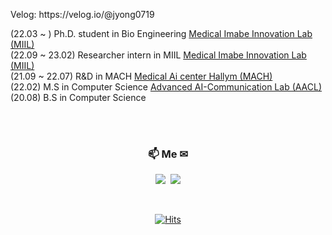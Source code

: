 
<p align="left">Velog: https://velog.io/@jyong0719 </p>

(22.03 ~ ) Ph.D. student in Bio Engineering <a href="http://miil.snu.ac.kr/" rel="nofollow"> Medical Imabe Innovation Lab (MIIL)</a> <br>
(22.09 ~ 23.02) Researcher intern in MIIL <a href="http://miil.snu.ac.kr/" rel="nofollow"> Medical Imabe Innovation Lab (MIIL)</a> <br>
(21.09 ~ 22.07) R&D in MACH <a href="http://mach.hallym.or.kr/aicenter/" rel="nofollow"> Medical Ai center Hallym (MACH)</a> <br>
(22.02) M.S in Computer Science <a href="https://sites.google.com/view/ai-comm-lab/home" rel="nofollow"> Advanced AI-Communication Lab (AACL)</a> <br>
(20.08) B.S in Computer Science 

<!-- <h3 align="center">🛠 Tech Stack 🛠</h3>
<p align="center"> Techs that I've used at least once </p>

<p align="center">
  <img src="https://img.shields.io/badge/Java-blue?style=flat-square&logo=Java&logoColor=white"/></a>&nbsp 
  <img src="https://img.shields.io/badge/C-A8B9CC?style=flat-square&logo=C&logoColor=white"/></a>&nbsp 
  <img src="https://img.shields.io/badge/Assembly language-A8B9CC?style=flat-square&logo=WebAssembly&logoColor=white"/></a>&nbsp 
  <img src="https://img.shields.io/badge/C++-00599C?style=flat-square&logo=C%2B%2B&logoColor=white"/></a>&nbsp 
  <img src="https://img.shields.io/badge/Sql-3766AB?style=flat-square&logo=MySQL&logoColor=white"/></a>&nbsp 
  <img src="https://img.shields.io/badge/Python-3766AB?style=flat-square&logo=Python&logoColor=white"/></a>&nbsp 
  <img src="https://img.shields.io/badge/C Sharp-3766AB?style=flat-square&logo=c Sharp&logoColor=white"/></a>&nbsp 
  <img src="https://img.shields.io/badge/R-11B48A?style=flat-square&logo=R&logoColor=white"/></a>&nbsp 
  
  <br>
  <img src="https://img.shields.io/badge/sckit learn-00599C?style=flat-square&logo=scikit-learn&logoColor=white"/></a>&nbsp 
  <img src="https://img.shields.io/badge/Javascript-ffb13b?style=flat-square&logo=javascript&logoColor=white"/></a>&nbsp 
  <img src="https://img.shields.io/badge/css-1572B6?style=flat-square&logo=css3&logoColor=white"/></a>&nbsp 
  <img src="https://img.shields.io/badge/Bootstrap-1572B6?style=flat-square&logo=Bootstrap&logoColor=white"/></a>&nbsp 
  <img src="https://img.shields.io/badge/Keras-007396?style=flat-square&logo=Keras&logoColor=white"/></a>&nbsp 
  <img src="https://img.shields.io/badge/Docker-007396?style=flat-square&logo=Docker&logoColor=white"/></a>&nbsp 
  <img src="https://img.shields.io/badge/Spark-007396?style=flat-square&logo=Spark AR&logoColor=white"/></a>&nbsp 
  <img src="https://img.shields.io/badge/Octave-007396?style=flat-square&logo=Octave&logoColor=white"/></a>&nbsp
  <img src="https://img.shields.io/badge/Matlab-007396?style=flat-square&logo=Mathworks&logoColor=white"/></a>&nbsp
  <img src="https://img.shields.io/badge/OpenCV-007396?style=flat-square&logo=OpenCV&logoColor=white"/></a>&nbsp 
  <img src="https://img.shields.io/badge/Pytorch-007396?style=flat-square&logo=PyTorch&logoColor=white"/></a> &nbsp 
  <img src="https://img.shields.io/badge/TensorFlow-007396?style=flat-square&logo=TensorFlow&logoColor=white"/></a> &nbsp 
  
  
</p> -->

<br><br>
<h3 align="center"> 📫 Me ✉ </h3>
<p align="center">
  <a href="https://www.instagram.com/jyng.h/"><img src="https://img.shields.io/badge/Instagram-E4405F?style=flat-square&logo=Instagram&logoColor=white&link=https://www.instagram.com/woo0_hooo/"/></a>&nbsp
  <a href="mailto:jyong0719@naver.com"><img src="https://img.shields.io/badge/Gmail-d14836?style=flat-square&logo=Gmail&logoColor=white&link=viliketh1s98@naver.com"/></a>
</p>
<br>

<div align=center>
  
[![Hits](https://hits.seeyoufarm.com/api/count/incr/badge.svg?url=https%3A%2F%2Fgithub.com%2FHANJIYONG&count_bg=%2379C83D&title_bg=%23555555&icon=&icon_color=%23E7E7E7&title=hits&edge_flat=false)](https://hits.seeyoufarm.com)

</div>
